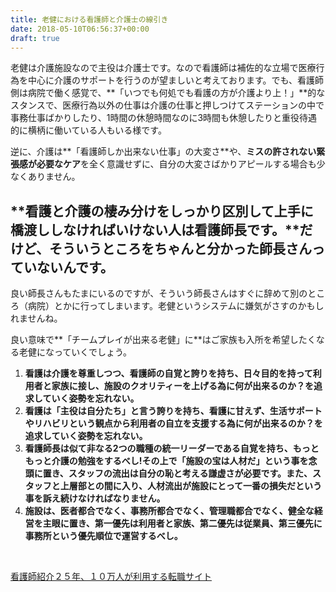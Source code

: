 ```yaml
---
title: 老健における看護師と介護士の線引き
date: 2018-05-10T06:56:37+00:00
draft: true
---
```

老健は介護施設なので主役は介護士です。なので看護師は補佐的な立場で医療行為を中心に介護のサポートを行うのが望ましいと考えております。でも、看護師側は病院で働く感覚で、**「いつでも何処でも看護の方が介護より上！」**的なスタンスで、医療行為以外の仕事は介護の仕事と押しつけてステーションの中で事務仕事ばかりしたり、1時間の休憩時間なのに3時間も休憩したりと重役待遇的に横柄に働いている人もいる様です。

逆に、介護は**「看護師しか出来ない仕事」の大変さ**や、**ミスの許されない緊張感が必要なケア**を全く意識せずに、自分の大変さばかりアピールする場合も少なくありません。

## **看護と介護の棲み分けをしっかり区別して上手に橋渡ししなければいけない人は看護師長です。****だけど、そういうところをちゃんと分かった師長さんっていないんです。**

良い師長さんもたまにいるのですが、そういう師長さんはすぐに辞めて別のところ（病院）とかに行ってしまいます。老健というシステムに嫌気がさすのかもしれませんね。

良い意味で**「チームプレイが出来る老健」に**はご家族も入所を希望したくなる老健になっていくでしょう。

  1. **看護は介護を尊重しつつ、看護師の自覚と誇りを持ち、日々目的を持って利用者と家族に接し、施設のクオリティーを上げる為に何が出来るのか？を追求していく姿勢を忘れない。**
  2. **看護は「主役は自分たち」と言う誇りを持ち、看護に甘えず、生活サポートやリハビリという観点から利用者の自立を支援する為に何が出来るのか？を追求していく姿勢を忘れない。**
  3. **看護師長は似て非なる2つの職種の統一リーダーである自覚を持ち、もっともっと介護の勉強をするべし!その上で「施設の宝は人材だ」という事を念頭に置き、スタッフの流出は自分の恥と考える謙虚さが必要です。また、スタッフと上層部との間に入り、人材流出が施設にとって一番の損失だという事を訴え続けなければなりません。**
  4. **施設は、医者都合でなく、事務所都合でなく、管理職都合でなく、健全な経営を主眼に置き、第一優先は利用者と家族、第二優先は従業員、第三優先に事務所という優先順位で運営するべし。**

&nbsp;

<a href="https://px.a8.net/svt/ejp?a8mat=1O594G+BTQ7U2+28U0+61Z82" target="_blank" rel="nofollow noopener">看護師紹介２５年、１０万人が利用する転職サイト</a>

<img src="https://www13.a8.net/0.gif?a8mat=1O594G+BTQ7U2+28U0+61Z82" alt="" width="1" height="1" border="0" />